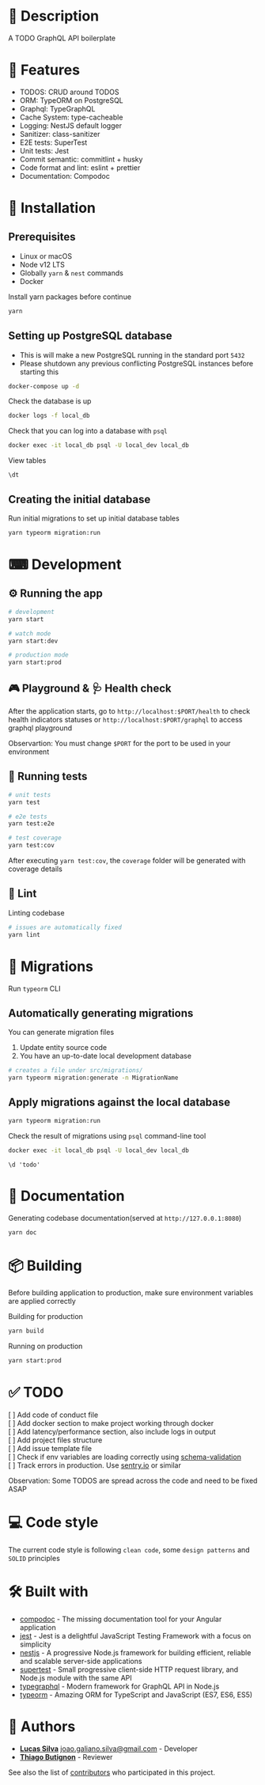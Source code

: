 # 📝 Description

A TODO GraphQL API boilerplate

# 🎉 Features

- TODOS: CRUD around TODOS
- ORM: TypeORM on PostgreSQL
- Graphql: TypeGraphQL
- Cache System: type-cacheable
- Logging: NestJS default logger
- Sanitizer: class-sanitizer
- E2E tests: SuperTest
- Unit tests: Jest
- Commit semantic: commitlint + husky
- Code format and lint: eslint + prettier
- Documentation: Compodoc

# 🧰 Installation

## Prerequisites

- Linux or macOS
- Node v12 LTS
- Globally `yarn` & `nest` commands
- Docker

Install yarn packages before continue

```bash
yarn
```

## Setting up PostgreSQL database

- This is will make a new PostgreSQL running in the standard port `5432`
- Please shutdown any previous conflicting PostgreSQL instances before starting
  this

```bash
docker-compose up -d
```

Check the database is up

```bash
docker logs -f local_db
```

Check that you can log into a database with `psql`

```bash
docker exec -it local_db psql -U local_dev local_db
```

View tables

```psql
\dt
```

## Creating the initial database

Run initial migrations to set up initial database tables

```bash
yarn typeorm migration:run
```

# ⌨ Development

## ⚙ Running the app

```bash
# development
yarn start

# watch mode
yarn start:dev

# production mode
yarn start:prod
```

## 🎮 Playground & 🩺 Health check

After the application starts, go to `http://localhost:$PORT/health` to check
health indicators statuses or `http://localhost:$PORT/graphql` to access graphql
playground

Observartion: You must change `$PORT` for the port to be used in your
environment

## 🧪 Running tests

```bash
# unit tests
yarn test

# e2e tests
yarn test:e2e

# test coverage
yarn test:cov
```

After executing `yarn test:cov`, the `coverage` folder will be generated with
coverage details

## 📏 Lint

Linting codebase

```bash
# issues are automatically fixed
yarn lint
```

# 🧳 Migrations

Run `typeorm` CLI

## Automatically generating migrations

You can generate migration files

1. Update entity source code
2. You have an up-to-date local development database

```bash
# creates a file under src/migrations/
yarn typeorm migration:generate -n MigrationName
```

## Apply migrations against the local database

```bash
yarn typeorm migration:run
```

Check the result of migrations using `psql` command-line tool

```bash
docker exec -it local_db psql -U local_dev local_db
```

```psql
\d 'todo'
```

# 📖 Documentation

Generating codebase documentation(served at `http://127.0.0.1:8080`)

```bash
yarn doc
```

# 📦 Building

Before building application to production, make sure environment variables are
applied correctly

Building for production

```bash
yarn build
```

Running on production

```bash
yarn start:prod
```

# ✅ TODO

[ ] Add code of conduct file  
[ ] Add docker section to make project working through docker  
[ ] Add latency/performance section, also include logs in output  
[ ] Add project files structure  
[ ] Add issue template file  
[ ] Check if env variables are loading correctly using
[schema-validation](https://docs.nestjs.com/techniques/configuration#schema-validation)  
[ ] Track errors in production. Use [sentry.io](https://sentry.io) or similar

Observation: Some TODOS are spread across the code and need to be fixed ASAP

# 💻 Code style

The current code style is following `clean code`, some `design patterns` and
`SOLID` principles

# 🛠 Built with

- [compodoc](https://compodoc.app) - The missing documentation tool for your
  Angular application
- [jest](https://jestjs.io) - Jest is a delightful JavaScript Testing Framework
  with a focus on simplicity
- [nestjs](https://nestjs.com) - A progressive Node.js framework for building
  efficient, reliable and scalable server-side applications
- [supertest](https://visionmedia.github.io/superagent) - Small progressive
  client-side HTTP request library, and Node.js module with the same API
- [typegraphql](https://typegraphql.com) - Modern framework for GraphQL API in
  Node.js
- [typeorm](https://typeorm.io) - Amazing ORM for TypeScript and JavaScript
  (ES7, ES6, ES5)

# 👷 Authors

- [**Lucas Silva**](https://github.com/luqezman) joao.galiano.silva@gmail.com -
  Developer
- [**Thiago Butignon**](https://github.com/thiagobutignon) - Reviewer

See also the list of [contributors](./contributors) who participated in this
project.
